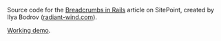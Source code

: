 Source code for the [Breadcrumbs in Rails]() article on
SitePoint,
created by Ilya Bodrov ([radiant-wind.com](http://radiant-wind.com)).

[Working demo]().